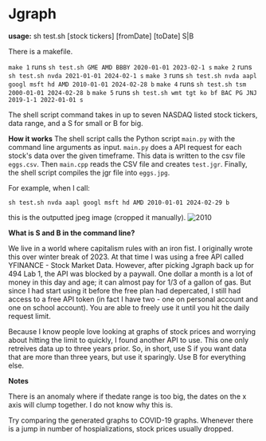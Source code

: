 # Jgraph

**usage:** sh test.sh [stock tickers] [fromDate] [toDate] S|B

There is a makefile. 

```make 1``` runs ```sh test.sh GME AMD BBBY 2020-01-01 2023-02-1 s```
```make 2``` runs ```sh test.sh nvda 2021-01-01 2024-02-1 s```
```make 3``` runs ```sh test.sh nvda aapl googl msft hd AMD 2010-01-01 2024-02-28 b```
```make 4``` runs ```sh test.sh tsm 2000-01-01 2024-02-28 b```
```make 5``` runs ```sh test.sh wmt tgt ko bf BAC PG JNJ 2019-1-1 2022-01-01 s```

The shell script command takes in up to seven NASDAQ listed stock tickers, data range, and a S for small or B for big. 

**How it works** 
The shell script calls the Python script ```main.py``` with the command line arguments as input. ```main.py``` does a API request for each stock's data over the given timeframe. This data is written to the csv file ```eggs.csv```. Then ```main.cpp``` reads the CSV file and creates ```test.jgr```. Finally, the shell script compiles the jgr file into ```eggs.jpg```.

For example, when I call:
```
sh test.sh nvda aapl googl msft hd AMD 2010-01-01 2024-02-29 b
```
this is the outputted jpeg image (cropped it manually).
![2010](https://github.com/MungShu71/jgraph/assets/112988109/0dd772c2-34f3-4af3-b1f4-7b76f85e36d8)

**What is S and B in the command line?**

We live in a world where capitalism rules with an iron fist. I originally wrote this over winter break of 2023. At that time I was using a free API called YFINANCE - Stock Market Data. However, after picking Jgraph back up for 494 Lab 1, the API was blocked by a paywall. One dollar a month is a lot of money in this day and age; it can almost pay for 1/3 of a gallon of gas. But since I had start using it before the free plan had depercated, I still had access to a free API token (in fact I have two - one on personal account and one on school account). You are able to freely use it until you hit the daily request limit. 

Because I know people love looking at graphs of stock prices and worrying about hitting the limit to quickly, I found another API to use. This one only retreives data up to three years prior. So, in short, use S if you want data that are more than three years, but use it sparingly. Use B for everything else. 

**Notes**

There is an anomaly where if thedate range is too big, the dates on the x axis will clump together. I do not know why this is.

Try comparing the generated graphs to COVID-19 graphs. Whenever there is a jump in number of hospializations, stock prices usually dropped. 


